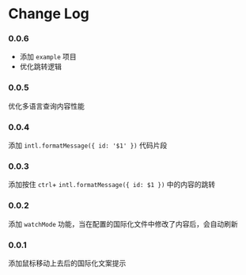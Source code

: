 # Change Log

### 0.0.6

- 添加 `example` 项目
- 优化跳转逻辑

### 0.0.5

优化多语言查询内容性能

### 0.0.4

添加 `intl.formatMessage({ id: '$1' })` 代码片段

### 0.0.3

添加按住 `ctrl`+ `intl.formatMessage({ id: $1 })` 中的内容的跳转
### 0.0.2

添加 `watchMode` 功能，当在配置的国际化文件中修改了内容后，会自动刷新

### 0.0.1

添加鼠标移动上去后的国际化文案提示
